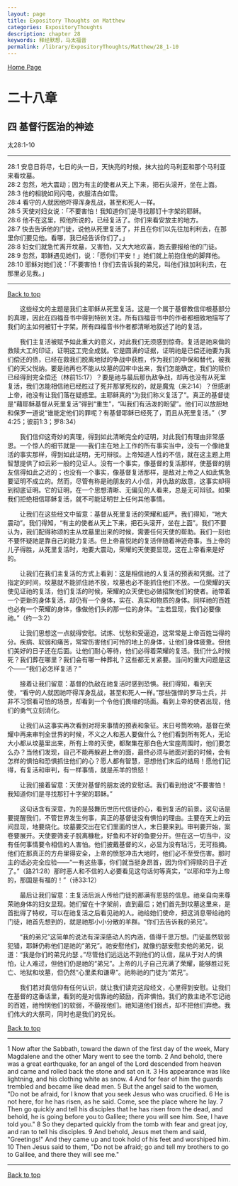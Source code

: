 ```yaml
---
layout: page
title: Expository Thoughts on Matthew
categories: ExpositoryThoughts
description: chapter 28
keywords: 释经默想，马太福音
permalink: /library/ExpositoryThoughts/Matthew/28_1-10
---
```

[ Home Page ]({{site.baseurl}}/index) <br>

<a name="0"></a>
# 二十八章 

## 四 基督行医治的神迹

太28:1-10

***

28:1 安息日将尽，七日的头一日，天快亮的时候，抹大拉的马利亚和那个马利亚来看坟墓。<br>
28:2 忽然，地大震动；因为有主的使者从天上下来，把石头滚开，坐在上面。<br>
28:3 他的相貌如同闪电，衣服洁白如雪。<br>
28:4 看守的人就因他吓得浑身乱战，甚至和死人一样。<br>
28:5 天使对妇女说：「不要害怕！我知道你们是寻找那钉十字架的耶稣。<br>
28:6 他不在这里，照他所说的，已经复活了。你们来看安放主的地方。<br>
28:7 快去告诉他的门徒，说他从死里复活了，并且在你们以先往加利利去，在那里你们要见他。看哪，我已经告诉你们了。」<br>
28:8 妇女们就急忙离开坟墓，又害怕，又大大地欢喜，跑去要报给他的门徒。<br>
28:9 忽然，耶稣遇见她们，说：「愿你们平安！」她们就上前抱住他的脚拜他。<br>
28:10 耶稣对她们说：「不要害怕！你们去告诉我的弟兄，叫他们往加利利去，在那里必见我。」<br>

***

[Back to top](#0)

&emsp;&emsp;这些经文的主题是我们主耶稣从死里复活。这是一个属于基督教信仰根基部分的真理，因此在四福音书中得到特别关注。所有四福音书中的作者都细致地描写了我们的主如何被钉十字架。所有四福音书作者都清晰地叙述了祂的复活。

&emsp;&emsp;我们主复活被赋予如此重大的意义，对此我们无须感到惊奇。复活是祂来做的救赎大工的印证，证明这工完全成就。它是圆满的证据，证明祂是已偿还祂要为我们偿还的债，已经在救我们脱离地狱的争战中获胜，作为我们的中保和替代，被我们的天父悦纳。要是祂再也不能从坟墓的囚牢中出来，我们怎能确定，我们的赎价已经得到完全偿还（林前15:17）？要是祂与最后那仇敌争战，却再也没有从死里复活，我们怎能相信祂已经胜过了死并那掌死权的，就是魔鬼（来2:14）？但感谢上帝，祂没有让我们落在疑惑里。主耶稣真的“为我们称义复活了”。真正的基督徒是“藉耶稣基督从死里复活”得到“重生”，“叫我们有活泼的盼望”。他们可以放胆地和保罗一道说“谁能定他们的罪呢？有基督耶稣已经死了，而且从死里复活。”（罗4:25；彼前1:3；罗8:34）

&emsp;&emsp;我们信仰这奇妙的真理，得到如此清晰完全的证明，对此我们有理由非常感恩。一个惊人的细节就是——我们主在地上工作的所有事实当中，没有一个像祂复活的事实那样，得到如此证明，无可辩驳。上帝知道人性的不信，就在这主题上用智慧提供了如云彩一般的见证人。没有一个事实，像基督的复活那样，使基督的朋友信得如此之迟的；也没有一个事实，像基督复活那样，是敌对上帝之人如此焦急要证明不成立的。然而，尽管有称是祂朋友的人小信，并仇敌的敌意，这事实却得到彻底证明。它的证明，在一个思想清晰、无偏见的人看来，总是无可辩驳。如果我们拒绝相信耶稣复活，就不可能证明世上任何其他事情。

&emsp;&emsp;让我们在这些经文中留意：基督从死里复活的荣耀和威严。我们得知，“地大震动”。我们得知，“有主的使者从天上下来，把石头滚开，坐在上面”。我们不要认为，我们配得称颂的主从坟墓里出来的时候，需要任何天使的帮助。我们一刻也不要怀疑祂是靠自己的能力复活。但上帝喜悦祂的复活伴随着神迹奇事。当上帝的儿子得胜，从死里复活时，地要大震动，荣耀的天使要显现，这在上帝看来是好的。

&emsp;&emsp;让我们在我们主复活的方式上看到：这是相信祂的人复活的预表和凭据。过了指定的时间，坟墓就不能抓住祂不放，坟墓也必不能抓住他们不放。一位荣耀的天使见证祂的复活，他们复活的时候，荣耀的众天使也必做招聚他们的使者。祂带着一个更新的身体复活，却仍有一个身体，实在、真实和物质的身体。同样祂的百姓也必有一个荣耀的身体，像做他们头的那一位的身体。“主若显现，我们必要像祂。”（约一3:2）

&emsp;&emsp;让我们思想这一点就得安慰。试炼、忧愁和受逼迫，这常常是上帝百姓当得的分。疾病、软弱和痛苦，常常伤害他们可怜的地上的身体，让他们身体疲惫。但他们美好的日子还在后面。让他们耐心等待，他们必得着荣耀的复活。我们什么时候死？我们葬在哪里？我们会有哪一种葬礼？这些都无关紧要。当问的重大问题是这个——“我们必怎样复活？”

&emsp;&emsp;接着让我们留意：基督的仇敌在祂复活时感到恐惧。我们得知，看到天使，“看守的人就因祂吓得浑身乱战，甚至和死人一样。”那些强悍的罗马士兵，并非不习惯看可怕的场景，却看到一个令他们畏缩的场面。看到上帝的使者出现，他们的勇气立刻消化。

&emsp;&emsp;让我们从这事实再次看到对将来事情的预表和象征。末日号筒吹响，基督在荣耀中再来审判全世界的时候，不义之人和恶人要做什么？他们看到所有死人，无论大小都从坟墓里出来，所有上帝的天使，都聚集在那白色大宝座周围时，他们要怎么办？当他们发现，自己不能再躲避上帝的面，最终必须与祂面对面的时候，会有怎样的惧怕和恐惧抓住他们的心？愿人都有智慧，思想他们末后的结局！愿他们记得，有复活和审判，有一样事情，就是羔羊的愤怒！

&emsp;&emsp;让我们接着留意：天使对基督的朋友说的安慰话。我们看到他说“不要害怕！我知道你们是寻找那钉十字架的耶稣。”

&emsp;&emsp;这句话含有深意，为的是鼓舞历世历代信徒的心，看到复活的前景。这句话是要提醒我们，不管世界发生何事，真正的基督徒没有惧怕的理由。主要在天上的云间显现，地要烧化。坟墓要交出在它们里面的世人，末日要来到。审判要开始，案卷要展开。天使要筛麦子脱离糠秕，好鱼和不好的鱼要分开。但在这一切当中，没有任何事情要令相信的人害怕。他们披戴基督的义，必显为没有玷污，无可指摘。他们在那真正的方舟里得安全，上帝的愤怒冲击大地时，他们必不至受伤害。那时主的话必完全应验——“一有这些事，你们就当挺身昂首，因为你们得赎的日子近了。”（路21:28）那时恶人和不信的人必要看见这句话何等真实，“以耶和华为上帝的，那国是有福的！”（诗33:12）

&emsp;&emsp;最后让我们留意：主复活后派人传给门徒的那满有恩慈的信息。祂亲自向来尊荣祂身体的妇女显现。她们留在十字架前，直到最后；她们首先到坟墓这里来，是首批得了特权，可以在祂复活之后看见祂的人。祂给她们使命，把这消息带给祂的门徒，祂首先想到的，就是祂那小小分散的羊群。“你们去告诉我的弟兄”。

&emsp;&emsp;“我的弟兄”这简单的说法有深深感动人的内涵，值得千思万想。门徒虽然软弱犯错，耶稣仍称他们是祂的“弟兄”。祂安慰他们，就像约瑟安慰卖他的弟兄，说道：“我是你们的弟兄约瑟 。”尽管他们远远达不到他们的认信，屈从于对人的惧怕，让人难过，但他们仍是祂的“弟兄”。上帝的儿子自己充满了荣耀，能够胜过死亡、地狱和坟墓，但仍然“心里柔和谦卑”。祂称祂的门徒为“弟兄”。

&emsp;&emsp;我们若对真信仰有任何认识，就让我们读完这段经文，心里得到安慰。让我们在基督的这番话里，看到的是对信靠祂的鼓励，而非惧怕。我们的救主绝不忘记祂的百姓，祂怜悯他们的软弱，不藐视他们。祂知道他们弱点，却不把他们弃绝。我们伟大的大祭司，同时也是我们的兄长。

[Back to top](#0)

***

1 Now after the Sabbath, toward the dawn of the first day of the week, Mary Magdalene and the other Mary went to see the tomb. 2 And behold, there was a great earthquake, for an angel of the Lord descended from heaven and came and rolled back the stone and sat on it. 3 His appearance was like lightning, and his clothing white as snow. 4 And for fear of him the guards trembled and became like dead men. 5 But the angel said to the women, "Do not be afraid, for I know that you seek Jesus who was crucified. 6 He is not here, for he has risen, as he said. Come, see the place where he lay. 7 Then go quickly and tell his disciples that he has risen from the dead, and behold, he is going before you to Galilee; there you will see him. See, I have told you." 8 So they departed quickly from the tomb with fear and great joy, and ran to tell his disciples. 9 And behold, Jesus met them and said, "Greetings!" And they came up and took hold of his feet and worshiped him. 10 Then Jesus said to them, "Do not be afraid; go and tell my brothers to go to Galilee, and there they will see me."

***

[Back to top](#0)
